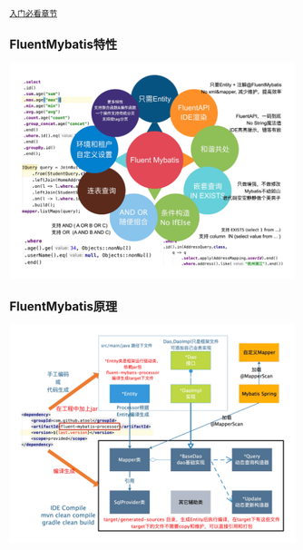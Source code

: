 [入门必看章节](https://gitee.com/fluent-mybatis/fluent-mybatis/wikis/%E4%BB%A3%E7%A0%81%E7%94%9F%E6%88%90(%E7%AE%80%E5%8D%95)?sort_id=4098246)

## FluentMybatis特性

![FluentMybatis特性](../images/introduce/features.png "FluentMybatis特性.png")

## FluentMybatis原理

![FluentMybatis原理](../images/introduce/principle.png "FluentMybatis原理.png")